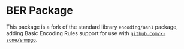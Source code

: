 BER Package
============

This package is a fork of the standard library `encoding/asn1` package, adding Basic Encoding Rules support for use with [`github.com/k-sone/snmpgo`](https://github.com/k-sone/snmpgo).

